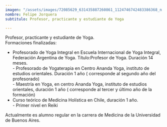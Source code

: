 ```yaml
---
imagen: "/assets/images/72085629_631435887260861_1124746742483386368_n.jpg"
nombre: Felipe Jorquera
subtitulo: Profesor, practicante y estudiante de Yoga

---
```

Profesor, practicante y estudiante de Yoga.   
Formaciones finalizadas:  
 - Profesorado de Yoga Integral en Escuela Internacional de Yoga Integral, Federación Argentina de Yoga. Título:Profesor de Yoga. Duración 14 meses.   
\- Profesorado de Yogaterapia en Centro Ananda Yoga, instituto de estudios orientales. Duración 1 año ( corresponde al segundo año del profesorado)  
\- Maestría en Yoga, en centro Ananda Yoga, instituto de estudios orientales, duración 1 año ( corresponde al tercer y último año de la formación)  
 - Curso teórico de Medicina Holística en Chile, duración 1 año.   
\- Primer nivel en Reiki 

Actualmente es alumno regular en la carrera de Medicina de la Universidad de Buenos Aires.